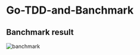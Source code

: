 # Go-TDD-and-Banchmark

## Banchmark result


![banchmark](https://user-images.githubusercontent.com/65207435/221366268-19088a2b-a8cf-40de-a828-fb493b88ff29.png)
